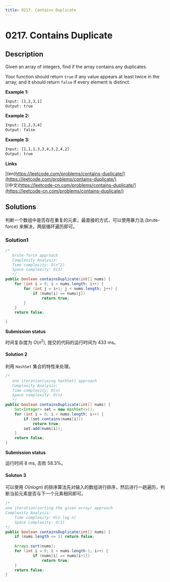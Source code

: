 ```yaml
---
title: 0217. Contains Duplicate
---
```

# 0217. Contains Duplicate

## Description

Given an array of integers, find if the array contains any duplicates.

Your function should return ``true`` if any value appears at least twice in the array, and it should return ``false`` 
if every element is distinct.

**Example 1:**
```txt
Input: [1,2,3,1]
Output: true
```
**Example 2:**

```txt
Input: [1,2,3,4]
Output: false
```
**Example 3:**

```txt
Input: [1,1,1,3,3,4,3,2,4,2]
Output: true
```
 
**Links**

[(en)https://leetcode.com/problems/contains-duplicate/](https://leetcode.com/problems/contains-duplicate/)
<br />
[(中文)https://leetcode-cn.com/problems/contains-duplicate/](https://leetcode-cn.com/problems/contains-duplicate/)

## Solutions

判断一个数组中是否存在重复的元素，最直接的方式，可以使用暴力法 (brute-force) 来解决，两层循环遍历即可。

### Solution1

```java
/*
   brute-force approach
   Complexity Analysis:
   Time complexity: O(n^2)
   Space complexity: O(1)
   */
public boolean containsDuplicate(int[] nums) {
    for (int i = 0; i < nums.length; i++) {
        for (int j = i+1; j < nums.length; j++) {
            if (nums[i] == nums[j])
                return true;
        }
    }
    return false;

}
```

**Submission status**

时间复杂度为 $O(n^2)$, 提交的代码的运行时间为 433 ms。

#### Solution 2

利用 ``HashSet`` 集合的特性来处理。

```java
/*
   one iteration(using hashSet) approach
   Complexity Analysis:
   Time complexity: O(n)
   Space complexity: O(n)
   */
public boolean containsDuplicate(int[] nums) {
    Set<Integer> set = new HashSet<>();
    for (int i = 0; i < nums.length; i++) {
        if (set.contains(nums[i]))
            return true;
        set.add(nums[i]);
    }
    return false;
}
```

**Submission status**

运行时间 8 ms, 击败 58.3%。

#### Soluton 3

可以使用 $O(n log n)$ 的排序算法先对输入的数组进行排序，然后进行一趟遍历，判断当前元素是否与下一个元素相同即可。

```java
/*
one iteration(sorting the given array) approach
Complexity Analysis:
    Time complexity: O(n log n)
    Space complexity: O(1)
*/
public boolean containsDuplicate(int[] nums) {
    if (nums.length <= 1) return false;
    
    Arrays.sort(nums);
    for (int i = 0; i < nums.length-1; i++) {
            if (nums[i] == nums[i+1])
                return true;
    }
    return false;
}
```
